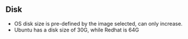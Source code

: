 ## Disk
- OS disk size is pre-defined by the image selected, can only increase.
- Ubuntu has a disk size of 30G, while Redhat is 64G

